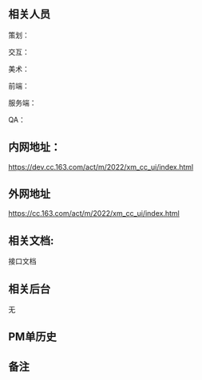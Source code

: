 ## 相关人员

策划：

交互：

美术：

前端：

服务端：

QA：


## 内网地址：
https://dev.cc.163.com/act/m/2022/xm_cc_ui/index.html

## 外网地址
https://cc.163.com/act/m/2022/xm_cc_ui/index.html


## 相关文档:
接口文档

## 相关后台
无

## PM单历史

## 备注
